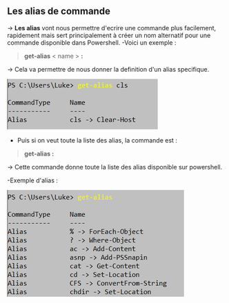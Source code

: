 ## Les alias de commande
-> **Les alias** vont nous permettre d'ecrire une commande plus facilement, rapidement mais sert principalement à créer un nom alternatif pour une commande disponible dans Powershell.
-Voici un exemple :

>**get-alias** < name > **:**
 
-> Cela va permettre de nous donner la definition d'un alias specifique.

![](Images.md/alias.jpg)

- Puis si on veut toute la liste des alias, la commande est :
>**get-alias :** 

-> Cette commande donne toute la liste des alias disponible sur powershell.

-Exemple d'alias :

![](Images.md/wow.jpg) 